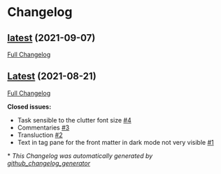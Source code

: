 # Changelog

## [latest](https://github.com/Mara-Li/Obsidian-Snippet-collection/tree/latest) (2021-09-07)

[Full Changelog](https://github.com/Mara-Li/Obsidian-Snippet-collection/compare/Latest...latest)

## [Latest](https://github.com/Mara-Li/Obsidian-Snippet-collection/tree/Latest) (2021-08-21)

[Full Changelog](https://github.com/Mara-Li/Obsidian-Snippet-collection/compare/bf5fc6e75aabc55ed6e1cafa234a83bb3c1ecfc1...Latest)

**Closed issues:**

- Task sensible to the clutter font size [\#4](https://github.com/Mara-Li/Obsidian-Snippet-collection/issues/4)
- Commentaries [\#3](https://github.com/Mara-Li/Obsidian-Snippet-collection/issues/3)
- Transluction [\#2](https://github.com/Mara-Li/Obsidian-Snippet-collection/issues/2)
- Text in tag pane for the front matter in dark mode not very visible [\#1](https://github.com/Mara-Li/Obsidian-Snippet-collection/issues/1)



\* *This Changelog was automatically generated by [github_changelog_generator](https://github.com/github-changelog-generator/github-changelog-generator)*
